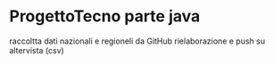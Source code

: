 # ProgettoTecno parte java
raccoltta dati nazionali e regioneli da GitHub rielaborazione e push su altervista (csv)
